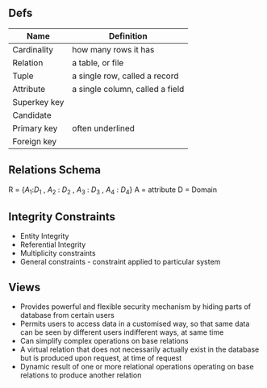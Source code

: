 ## Defs
| Name         | Definition                             |
| ------------ | ------------------------------- |
| Cardinality  | how many rows it has            |
| Relation     | a table, or file                |
| Tuple        | a single row, called a record   |
| Attribute    | a single column, called a field |
| Superkey key |                                 |
| Candidate    |                                 |
| Primary key  | often underlined                |
| Foreign key  |                                 |
 
## Relations Schema
R = {${A_1}$:${D_1}$ , ${A_2}$ : ${D_2}$ , ${A_3}$ : ${D_3}$ , ${A_4}$ : ${D_4}$}
A = attribute 
D = Domain

## Integrity Constraints
- Entity Integrity
- Referential Integrity
- Multiplicity constraints
- General constraints - constraint applied to particular system

## Views
- Provides powerful and flexible security mechanism by hiding parts of database from certain users
- Permits users to access data in a customised way, so that same data can be seen by different users indifferent ways, at same time
- Can simplify complex operations on base relations
- A virtual relation that does not necessarily actually exist in the database but is produced upon request, at time of request
- Dynamic result of one or more relational operations operating on base relations to produce another relation